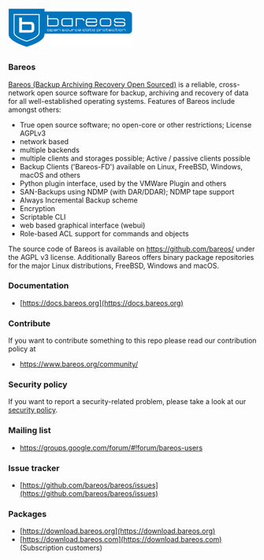 # <img src="https://raw.githubusercontent.com/bareos/bareos/master/docs/manuals/images/bareos-full-logo.png" alt="Bareos" width="50%" height="50%" />

### Bareos

[Bareos (Backup Archiving Recovery Open Sourced)](https://www.bareos.org/) is a reliable, cross-network open source software for backup, archiving and recovery of data for all well-established operating systems. Features of Bareos include amongst others:

- True open source software; no open-core or other restrictions; License AGPLv3
- network based
- multiple backends
- multiple clients and storages possible; Active / passive clients possible
- Backup Clients ('Bareos-FD') available on Linux, FreeBSD, Windows, macOS and others
- Python plugin interface, used by the VMWare Plugin and others
- SAN-Backups using NDMP (with DAR/DDAR); NDMP tape support
- Always Incremental Backup scheme
- Encryption
- Scriptable CLI
- web based graphical interface (webui)
- Role-based ACL support for commands and objects

The source code of Bareos is available on https://github.com/bareos/ under the AGPL v3 license.
Additionally Bareos offers binary package repositories for the major Linux distributions, FreeBSD, Windows and macOS.


### Documentation

  * [https://docs.bareos.org](https://docs.bareos.org)

### Contribute

If you want to contribute something to this repo please read our contribution
policy at

  * https://www.bareos.org/community/

### Security policy

If you want to report a security-related problem, please take a look at our [security policy](https://github.com/bareos/bareos/security/policy).

### Mailing list

 * https://groups.google.com/forum/#!forum/bareos-users

### Issue tracker

  * [https://github.com/bareos/bareos/issues](https://github.com/bareos/bareos/issues)

### Packages

  * [https://download.bareos.org](https://download.bareos.org)
  * [https://download.bareos.com](https://download.bareos.com) (Subscription customers)
